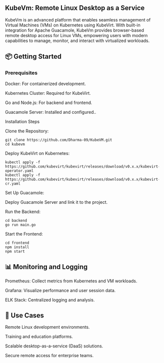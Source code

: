 ## KubeVm: Remote Linux Desktop as a Service

KubeVm is an advanced platform that enables seamless management of Virtual Machines (VMs) on Kubernetes using KubeVirt. With built-in integration for Apache Guacamole, KubeVm provides browser-based remote desktop access for Linux VMs, empowering users with modern capabilities to manage, monitor, and interact with virtualized workloads.

## 📦 Getting Started

### Prerequisites

Docker: For containerized development.

Kubernetes Cluster: Required for KubeVirt.

Go and Node.js: For backend and frontend.

Guacamole Server: Installed and configured..

Installation Steps

Clone the Repository:

```shell
git clone https://github.com/Dharma-09/KubeVM.git
cd kubevm
```

Deploy KubeVirt on Kubernetes:
```shell
kubectl apply -f https://github.com/kubevirt/kubevirt/releases/download/v0.x.x/kubevirt-operator.yaml
kubectl apply -f https://github.com/kubevirt/kubevirt/releases/download/v0.x.x/kubevirt-cr.yaml
```
Set Up Guacamole:

Deploy Guacamole Server and link it to the project.

Run the Backend:

```shell
cd backend
go run main.go
```

Start the Frontend:
```shell
cd frontend
npm install
npm start
```


## 📊 Monitoring and Logging

Prometheus: Collect metrics from Kubernetes and VM workloads.

Grafana: Visualize performance and user session data.

ELK Stack: Centralized logging and analysis.

## 🌟 Use Cases

Remote Linux development environments.

Training and education platforms.

Scalable desktop-as-a-service (DaaS) solutions.

Secure remote access for enterprise teams.
